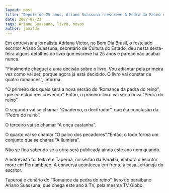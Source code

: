 ```yaml
---
layout: post
title: "Depois de 25 anos, Ariano Suassuna reescreve A Pedra do Reino e já sabe o nome que vai dar ao novo livro"
date: 2007-02-23
tags: Ariano Suassuna, livro, novos
author: jamildo
---
```

Em entrevista a jornalista Adriana Victor, no Bom Dia Brasil, o festejado escritor Ariano Suassuna, secret&aacute;rio de Cultura do Estado, deu nesta sexta-feira alguns detalhes do livro que escreve h&aacute; 25 anos e parece n&atilde;o acabar nunca.

&ldquo;Finalmente cheguei a uma decis&atilde;o sobre o livro. Vou adiantar pela primeira vez como vai ser, porque agora j&aacute; est&aacute; decidido. O livro vai constar de quatro romances&rdquo;, informa.

&ldquo;O primeiro dos quais ser&aacute; a nova vers&atilde;o do &lsquo;Romance da pedra do reino&rdquo;, que eu estou reescrevendo&rdquo;. Ent&atilde;o, o primeiro livro vai ser a nova &ldquo;Pedra do reino&rdquo;.

O segundo vai se chamar &ldquo;Quaderna, o decifrador&rdquo;, que &eacute; a conclus&atilde;o da &ldquo;Pedra do reino&rdquo;.

O terceiro vai se chamar &ldquo;A on&ccedil;a castanha&rdquo;.

O quarto vai se chamar &ldquo;O palco dos pecadores&rdquo;.&ldquo;Ent&atilde;o, o todo forma um conjunto que se chama &ldquo;A Ilumiara&rdquo;.

N&atilde;o se fica sabendo se a obra ser&aacute; publicada ainda este ano nem quando.

A entrevista foi feita em Tapero&aacute;, no sert&atilde;o da Para&iacute;ba, embora o escritor more em Pernambuco. A conversa aconteceu em frente &agrave; casa sertaneja do escritor.

Tapero&aacute; &eacute; cen&aacute;rio do &ldquo;Romance da pedra do reino&rdquo;, livro do paraibano Ariano Suassuna, que chega este ano &agrave; TV, pela mesma TV Globo.